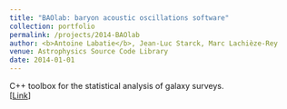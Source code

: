 ```yaml
---
title: "BAOlab: baryon acoustic oscillations software"
collection: portfolio
permalink: /projects/2014-BAOlab
author: <b>Antoine Labatie</b>, Jean-Luc Starck, Marc Lachièze-Rey
venue: Astrophysics Source Code Library
date: 2014-01-01
---
```


C++ toolbox for the statistical analysis of galaxy surveys.<br>
[[Link](https://github.com/alabatie/BAOlab)]
<br>
<br>
